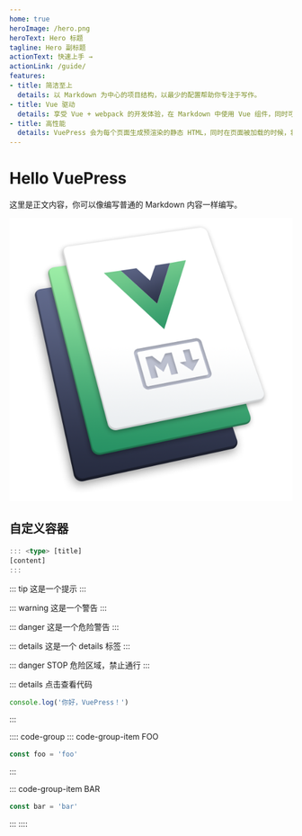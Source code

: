 ```yaml
---
home: true
heroImage: /hero.png
heroText: Hero 标题
tagline: Hero 副标题
actionText: 快速上手 →
actionLink: /guide/
features:
- title: 简洁至上
  details: 以 Markdown 为中心的项目结构，以最少的配置帮助你专注于写作。
- title: Vue 驱动
  details: 享受 Vue + webpack 的开发体验，在 Markdown 中使用 Vue 组件，同时可以使用 Vue 来开发自定义主题。
- title: 高性能
  details: VuePress 会为每个页面生成预渲染的静态 HTML，同时在页面被加载的时候，将作为 SPA 运行。
---
```


# Hello VuePress

这里是正文内容，你可以像编写普通的 Markdown 内容一样编写。





![VuePress Logo](./images/hero.png)


## 自定义容器
```ts
::: <type> [title]
[content]
:::
```


::: tip
这是一个提示
:::

::: warning
这是一个警告
:::

::: danger
这是一个危险警告
:::

::: details
这是一个 details 标签
:::


::: danger STOP
危险区域，禁止通行
:::

::: details 点击查看代码

```ts
console.log('你好，VuePress！')
```

:::



:::: code-group
::: code-group-item FOO

```ts
const foo = 'foo'
```

:::

::: code-group-item BAR

```ts
const bar = 'bar'
```

:::
::::
